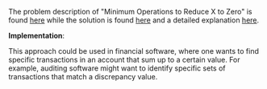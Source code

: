 The problem description of "Minimum Operations to Reduce X to Zero" is found [here](https://leetcode.com/problems/minimum-operations-to-reduce-x-to-zero/description/?envType=daily-question&envId=2023-09-20/) while the solution is found [here](https://github.com/aurimas13/Solutions-To-Problems/blob/main/LeetCode/Python%20Solutions/Minimum%20Operations%20to%20Reduce%20X%20to%20Zero/minimum.py) and a detailed explanation [here](https://leetcode.com/problems/minimum-operations-to-reduce-x-to-zero/solutions/4067367/python-java-solution/).

**Implementation**:

This approach could be used in financial software, where one wants to find specific transactions in an account that sum up to a certain value. For example, auditing software might want to identify specific sets of transactions that match a discrepancy value.